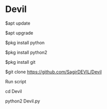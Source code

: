 # Devil
$apt update

$apt upgrade

$pkg install python

$pkg install python2

$pkg install git

$git clone https://github.com/SagirDEVIL/Devil

Run script

cd Devil

python2 Devil.py

